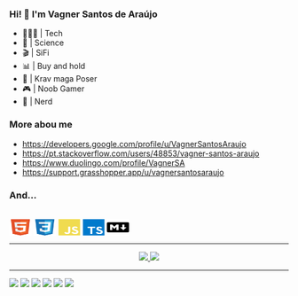 ### Hi! 👋 I'm Vagner Santos de Araújo
- 👨🏻‍💻 | Tech
- 🚀 | Science
- 🎬 | SiFi
- 📊 | Buy and hold
- 🥋 | Krav maga Poser
- 🎮 | Noob Gamer
- 🖖 | Nerd

### More abou me
- https://developers.google.com/profile/u/VagnerSantosAraujo
- https://pt.stackoverflow.com/users/48853/vagner-santos-araujo
- https://www.duolingo.com/profile/VagnerSA
- https://support.grasshopper.app/u/vagnersantosaraujo

### And...

<div style="display: inline_block"><br>
  <img align="center" alt="Vagner-HTML" height="30" width="40" src="https://raw.githubusercontent.com/devicons/devicon/master/icons/html5/html5-original.svg">
  <img align="center" alt="Vagner-CSS" height="30" width="40" src="https://raw.githubusercontent.com/devicons/devicon/master/icons/css3/css3-original.svg">
  <img align="center" alt="Vagner-Js" height="30" width="40" src="https://raw.githubusercontent.com/devicons/devicon/master/icons/javascript/javascript-plain.svg">
  <img align="center" alt="Vagner-Ts" height="30" width="40" src="https://raw.githubusercontent.com/devicons/devicon/master/icons/typescript/typescript-plain.svg">
  <img align="center" alt="Vagner-MD" height="30" width="40" src="https://raw.githubusercontent.com/github/explore/80688e429a7d4ef2fca1e82350fe8e3517d3494d/topics/markdown/markdown.png">
</div>

---

<div align="center">
  <a href="https://beacons.ai/vagnersantosaraujo">
  <a href="https://github.com/vagnersantosaraujo">
  <img height="150em" src="https://github-readme-stats.vercel.app/api?username=vagnersantosaraujo&show_icons=true&theme=dracula&include_all_commits=true&count_private=true"/>
  <img height="150em" src="https://github-readme-stats.vercel.app/api/top-langs/?username=vagnersantosaraujo&layout=compact&langs_count=7&theme=dracula"/>
</div>

---

<div>
  <a href="https://www.youtube.com/channel/UCiSLJSe1s46KqbsOwz5QRTw" target="_blank"><img src="https://img.shields.io/badge/YouTube-FF0000?style=for-the-badge&logo=youtube&logoColor=white" target="_blank"></a>
  <a href="https://instagram.com/vagnersantosaraujo" target="_blank"><img src="https://img.shields.io/badge/-Instagram-%23E4405F?style=for-the-badge&logo=instagram&logoColor=white" target="_blank"></a>
 	<a href="https://www.twitch.tv/vagnersantosaraujo" target="_blank"><img src="https://img.shields.io/badge/Twitch-9146FF?style=for-the-badge&logo=twitch&logoColor=white" target="_blank"></a>
 <a href="https://discord.gg/yxqKeakYsz" target="_blank"><img src="https://img.shields.io/badge/Discord-7289DA?style=for-the-badge&logo=discord&logoColor=white" target="_blank"></a> 
  <a href = "mailto:vagnersantosaraujo@gmail.com"><img src="https://img.shields.io/badge/-Gmail-%23333?style=for-the-badge&logo=gmail&logoColor=white" target="_blank"></a>
  <a href="https://www.linkedin.com/in/vagnersantosaraujo" target="_blank"><img src="https://img.shields.io/badge/-LinkedIn-%230077B5?style=for-the-badge&logo=linkedin&logoColor=white" target="_blank"></a> 
</div>
